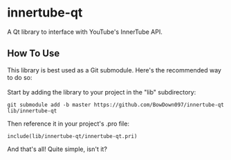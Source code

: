 # innertube-qt
A Qt library to interface with YouTube's InnerTube API.

## How To Use
This library is best used as a Git submodule. Here's the recommended way to do so:
<br><br>
Start by adding the library to your project in the "lib" subdirectory:
```
git submodule add -b master https://github.com/BowDown097/innertube-qt lib/innertube-qt
```
Then reference it in your project's .pro file:
```qmake
include(lib/innertube-qt/innertube-qt.pri)
```
And that's all! Quite simple, isn't it?
